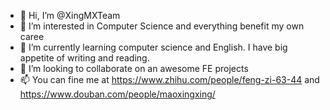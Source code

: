 - 👋 Hi, I’m @XingMXTeam
- 👀 I’m interested in Computer Science and everything benefit my own caree
- 🌱 I’m currently learning computer science and English. I have big appetite of writing and reading.
- 💞️ I’m looking to collaborate on an awesome FE projects
- 📫 You can fine me at https://www.zhihu.com/people/feng-zi-63-44 and https://www.douban.com/people/maoxingxing/

<!---
XingMXTeam/XingMXTeam is a ✨ special ✨ repository because its `README.md` (this file) appears on your GitHub profile.
You can click the Preview link to take a look at your changes.
--->

